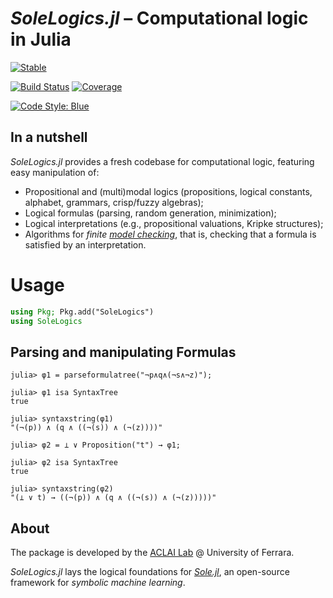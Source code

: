 # *SoleLogics.jl* – Computational logic in Julia

[![Stable](https://img.shields.io/badge/docs-stable-blue.svg)](https://aclai-lab.github.io/SoleLogics.jl/stable)
<!-- [![Dev](https://img.shields.io/badge/docs-dev-blue.svg)](https://aclai-lab.github.io/SoleLogics.jl/dev) -->
[![Build Status](https://api.cirrus-ci.com/github/aclai-lab/SoleLogics.jl.svg)](https://cirrus-ci.com/github/aclai-lab/SoleLogics.jl)
[![Coverage](https://codecov.io/gh/aclai-lab/SoleLogics.jl/branch/master/graph/badge.svg)](https://codecov.io/gh/aclai-lab/SoleLogics.jl)
<!-- [![Coverage](https://coveralls.io/repos/github/aclai-lab/SoleLogics.jl/badge.svg?branch=master)](https://coveralls.io/github/aclai-lab/SoleLogics.jl?branch=master) -->
[![Code Style: Blue](https://img.shields.io/badge/code%20style-blue-4495d1.svg)](https://github.com/invenia/BlueStyle)

## In a nutshell

*SoleLogics.jl* provides a fresh codebase for computational logic, featuring easy manipulation of:
- Propositional and (multi)modal logics (propositions, logical constants, alphabet, grammars, crisp/fuzzy algebras);
- Logical formulas (parsing, random generation, minimization);
- Logical interpretations (e.g., propositional valuations, Kripke structures);
- Algorithms for *finite [model checking](https://en.wikipedia.org/wiki/Model_checking)*, that is, checking that a formula is satisfied by an interpretation.

<!-- However, it can be used for other purposes by computational logicians. -->

# Usage

```julia
using Pkg; Pkg.add("SoleLogics")
using SoleLogics
```

## Parsing and manipulating Formulas

```julia-repl
julia> φ1 = parseformulatree("¬p∧q∧(¬s∧¬z)");

julia> φ1 isa SyntaxTree
true

julia> syntaxstring(φ1)
"(¬(p)) ∧ (q ∧ ((¬(s)) ∧ (¬(z))))"

julia> φ2 = ⊥ ∨ Proposition("t") → φ1;

julia> φ2 isa SyntaxTree
true

julia> syntaxstring(φ2)
"(⊥ ∨ t) → ((¬(p)) ∧ (q ∧ ((¬(s)) ∧ (¬(z)))))"
```

<!-- 
## Generating random formulas

```julia-repl
julia> parseformulatree("")
```

## Generating random interpretations

```julia-repl
julia> parseformulatree("")
```

## Model checking

## Interpretation sets

-->

## About

The package is developed by the [ACLAI Lab](https://aclai.unife.it/en/) @ University of Ferrara.

*SoleLogics.jl* lays the logical foundations for [*Sole.jl*](https://github.com/aclai-lab/Sole.jl), an open-source framework for *symbolic machine learning*.
